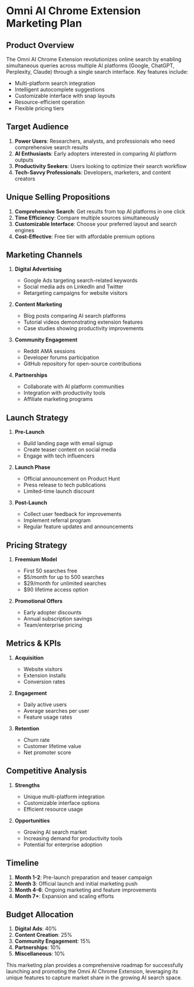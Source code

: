 # Omni AI Chrome Extension Marketing Plan

## Product Overview
The Omni AI Chrome Extension revolutionizes online search by enabling simultaneous queries across multiple AI platforms (Google, ChatGPT, Perplexity, Claude) through a single search interface. Key features include:

- Multi-platform search integration
- Intelligent autocomplete suggestions
- Customizable interface with snap layouts
- Resource-efficient operation
- Flexible pricing tiers

## Target Audience
1. **Power Users**: Researchers, analysts, and professionals who need comprehensive search results
2. **AI Enthusiasts**: Early adopters interested in comparing AI platform outputs
3. **Productivity Seekers**: Users looking to optimize their search workflow
4. **Tech-Savvy Professionals**: Developers, marketers, and content creators

## Unique Selling Propositions
1. **Comprehensive Search**: Get results from top AI platforms in one click
2. **Time Efficiency**: Compare multiple sources simultaneously
3. **Customizable Interface**: Choose your preferred layout and search engines
4. **Cost-Effective**: Free tier with affordable premium options

## Marketing Channels
1. **Digital Advertising**
   - Google Ads targeting search-related keywords
   - Social media ads on LinkedIn and Twitter
   - Retargeting campaigns for website visitors

2. **Content Marketing**
   - Blog posts comparing AI search platforms
   - Tutorial videos demonstrating extension features
   - Case studies showing productivity improvements

3. **Community Engagement**
   - Reddit AMA sessions
   - Developer forums participation
   - GitHub repository for open-source contributions

4. **Partnerships**
   - Collaborate with AI platform communities
   - Integration with productivity tools
   - Affiliate marketing programs

## Launch Strategy
1. **Pre-Launch**
   - Build landing page with email signup
   - Create teaser content on social media
   - Engage with tech influencers

2. **Launch Phase**
   - Official announcement on Product Hunt
   - Press release to tech publications
   - Limited-time launch discount

3. **Post-Launch**
   - Collect user feedback for improvements
   - Implement referral program
   - Regular feature updates and announcements

## Pricing Strategy
1. **Freemium Model**
   - First 50 searches free
   - $5/month for up to 500 searches
   - $29/month for unlimited searches
   - $90 lifetime access option

2. **Promotional Offers**
   - Early adopter discounts
   - Annual subscription savings
   - Team/enterprise pricing

## Metrics & KPIs
1. **Acquisition**
   - Website visitors
   - Extension installs
   - Conversion rates

2. **Engagement**
   - Daily active users
   - Average searches per user
   - Feature usage rates

3. **Retention**
   - Churn rate
   - Customer lifetime value
   - Net promoter score

## Competitive Analysis
1. **Strengths**
   - Unique multi-platform integration
   - Customizable interface options
   - Efficient resource usage

2. **Opportunities**
   - Growing AI search market
   - Increasing demand for productivity tools
   - Potential for enterprise adoption

## Timeline
1. **Month 1-2**: Pre-launch preparation and teaser campaign
2. **Month 3**: Official launch and initial marketing push
3. **Month 4-6**: Ongoing marketing and feature improvements
4. **Month 7+**: Expansion and scaling efforts

## Budget Allocation
1. **Digital Ads**: 40%
2. **Content Creation**: 25%
3. **Community Engagement**: 15%
4. **Partnerships**: 10%
5. **Miscellaneous**: 10%

This marketing plan provides a comprehensive roadmap for successfully launching and promoting the Omni AI Chrome Extension, leveraging its unique features to capture market share in the growing AI search space.
